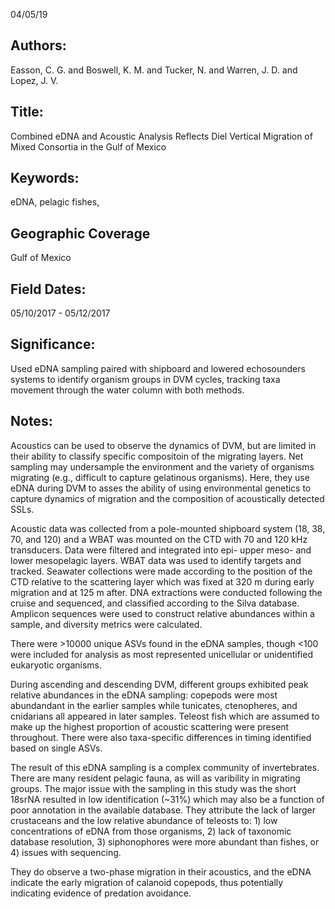 04/05/19
## Authors:
Easson, C. G. and Boswell, K. M. and Tucker, N. and Warren, J. D. and Lopez, J. V.
## Title:
Combined eDNA and Acoustic Analysis Reflects Diel Vertical Migration of Mixed Consortia in the Gulf of Mexico
## Keywords:
eDNA, pelagic fishes,
## Geographic Coverage
Gulf of Mexico
## Field Dates:
05/10/2017 - 05/12/2017
## Significance:
Used eDNA sampling paired with shipboard and lowered echosounders systems to identify organism groups in DVM cycles, tracking taxa movement through the water column with both methods.

## Notes:
Acoustics can be used to observe the dynamics of DVM, but are limited in their ability to classify specific compositoin of the migrating layers. Net sampling may undersample the environment and the variety of organisms migrating (e.g., difficult to capture gelatinous organisms). Here, they use eDNA during DVM to asses the ability of using environmental genetics to capture dynamics of migration and the composition of acoustically detected SSLs.

Acoustic data was collected from a pole-mounted shipboard system (18, 38, 70, and 120) and a WBAT was mounted on the CTD with 70 and 120 kHz transducers. Data were filtered and integrated into epi- upper meso- and lower mesopelagic layers.  WBAT data was used to identify targets and tracked. Seawater collections were made according to the position of the CTD relative to the scattering layer which was fixed at 320 m during early migration and at 125 m after. DNA extractions were conducted following the cruise and sequenced, and classified according to the Silva database. Amplicon sequences were used to construct relative abundances within a sample, and diversity metrics were calculated.

There were >10000 unique ASVs found in the eDNA samples, though <100 were included for analysis as most represented unicellular or unidentified eukaryotic organisms.

During ascending and descending DVM, different groups exhibited peak relative abundances in the eDNA sampling: copepods were most abundandant in the earlier samples while tunicates, ctenopheres, and cnidarians all appeared in later samples. Teleost fish which are assumed to make up the highest proportion of acoustic scattering were present throughout. There were also taxa-specific differences in timing identified based on single ASVs.

The result of this eDNA sampling is a complex community of invertebrates. There are many resident pelagic fauna, as will as varibility in migrating groups. The major issue with the sampling in this study was the short 18srNA resulted in low identification (~31%) which may also be a function of poor annotation in the available database. They attribute the lack of larger crustaceans and the low relative abundance of teleosts to: 1) low concentrations of eDNA from those organisms, 2) lack of taxonomic database resolution, 3) siphonophores were more abundant than fishes, or 4) issues with sequencing.

They do observe a two-phase migration in their acoustics, and the eDNA indicate the early migration of calanoid copepods, thus potentially indicating evidence of predation avoidance.
